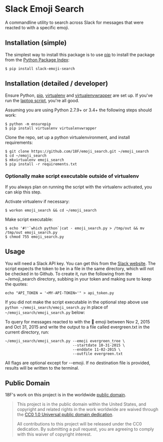 # Slack Emoji Search

A commandline utility to search across Slack for messages that were reacted to with a specific emoji.

## Installation (simple)

The simplest way to install this package is to use [pip](https://pip.pypa.io/en/stable/installing/) to install the package from the [Python Package Index](https://https://pypi.python.org/pypi/slack-emoji-search):

    $ pip install slack-emoji-search

## Installation (detailed / developer)

Ensure Python, [pip](https://pip.pypa.io/en/stable/installing/), [virtualenv](https://virtualenv.readthedocs.org/en/latest/installation.html) and [virtualenvwrapper](http://virtualenvwrapper.readthedocs.org/en/latest/install.html) are set up. If you've run the [laptop script](https://github.com/18F/laptop), you're all good.

Assuming you are using Python 2.7.9+ or 3.4+ the following steps should work:

    $ python -m ensurepip
    $ pip install virtualenv virtualenvwrapper

Clone the repo, set up a python virtualenvironment, and install requirements:

    $ git clone https://github.com/18F/emoji_search.git ~/emoji_search
    $ cd ~/emoji_search
    $ mkvirtualenv emoji_search
    $ pip install -r requirements.txt

### Optionally make script executable outside of virtualenv

If you always plan on running the script with the virtualenv activated, you can skip this step.

Activate virtualenv if necessary:

    $ workon emoji_search && cd ~/emoji_search

Make script executable:

    $ echo '#!'`which python`|cat - emoji_search.py > /tmp/out && mv /tmp/out emoji_search.py
    $ chmod 755 emoji_search.py

## Usage

You will need a Slack API key. You can get this from the [Slack website](https://api.slack.com/web). The script expects the token to be in a file in the same directory, which will not be checked in to Github. To create it, run the following from the ~/emoji_search directory, subbing in your token and making sure to keep the quotes:

    echo "API_TOKEN = '<MY-API-TOKEN>'" > api_token.py

If you did not make the script executable in the optional step above use `python ~/emoji_search/emoji_search.py` in place of `~/emoji_search/emoji_search.py` below:

To query for messages reacted to with the :evergreen_tree: emoji between Nov 2, 2015 and Oct 31, 2015 and write the output to a file called evergreen.txt in the current directory, run:

    ~/emoji_search/emoji_search.py --emoji evergreen_tree \
                                   --startdate 10-31-2015 \
                                   --enddate 11-02-2015 \
                                   --outfile evergreen.txt
All flags are optional except for --emoji. If no destination file is provided, results will be written to the terminal.

## Public Domain
18F's work on this project is in the worldwide [public domain](LICENSE.md).

> This project is in the public domain within the United States, and copyright and related rights in the work worldwide are waived through the [CC0 1.0 Universal public domain dedication](https://creativecommons.org/publicdomain/zero/1.0/).
>
> All contributions to this project will be released under the CC0 dedication. By submitting a pull request, you are agreeing to comply with this waiver of copyright interest.
